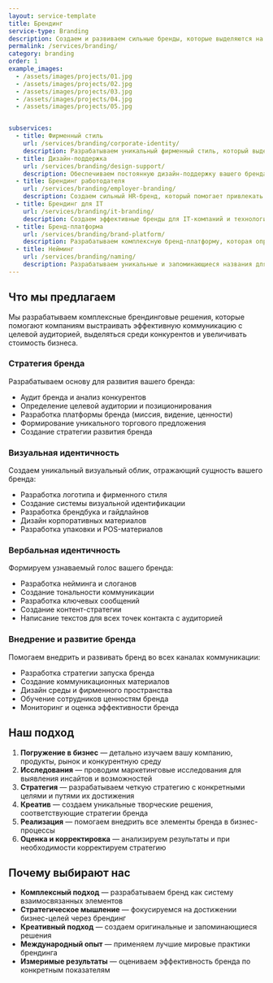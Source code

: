 ```yaml
---
layout: service-template
title: Брендинг
service-type: Branding
description: Создаем и развиваем сильные бренды, которые выделяются на рынке и формируют эмоциональную связь с аудиторией.
permalink: /services/branding/
category: branding
order: 1
example_images:
  - /assets/images/projects/01.jpg
  - /assets/images/projects/02.jpg
  - /assets/images/projects/03.jpg
  - /assets/images/projects/04.jpg
  - /assets/images/projects/05.jpg


subservices:
  - title: Фирменный стиль
    url: /services/branding/corporate-identity/
    description: Разрабатываем уникальный фирменный стиль, который выделит ваш бренд среди конкурентов и создаст узнаваемый образ компании.
  - title: Дизайн-поддержка
    url: /services/branding/design-support/
    description: Обеспечиваем постоянную дизайн-поддержку вашего бренда, помогая поддерживать единый стиль во всех коммуникациях и материалах.
  - title: Брендинг работодателя
    url: /services/branding/employer-branding/
    description: Создаем сильный HR-бренд, который помогает привлекать и удерживать лучших специалистов, формируя позитивный образ компании как работодателя.
  - title: Брендинг для IT
    url: /services/branding/it-branding/
    description: Создаем эффективные бренды для IT-компаний и технологических продуктов, учитывая специфику отрасли и особенности целевой аудитории.
  - title: Бренд-платформа
    url: /services/branding/brand-platform/
    description: Разрабатываем комплексную бренд-платформу, которая определяет основные элементы бренда и обеспечивает единство всех коммуникаций.
  - title: Нейминг
    url: /services/branding/naming/
    description: Разрабатываем уникальные и запоминающиеся названия для компаний, продуктов и услуг, которые отражают их сущность и выделяют среди конкурентов.
---
```


## Что мы предлагаем

Мы разрабатываем комплексные брендинговые решения, которые помогают компаниям выстраивать эффективную коммуникацию с целевой аудиторией, выделяться среди конкурентов и увеличивать стоимость бизнеса.

### Стратегия бренда

Разрабатываем основу для развития вашего бренда:

- Аудит бренда и анализ конкурентов
- Определение целевой аудитории и позиционирования
- Разработка платформы бренда (миссия, видение, ценности)
- Формирование уникального торгового предложения
- Создание стратегии развития бренда

### Визуальная идентичность

Создаем уникальный визуальный облик, отражающий сущность вашего бренда:

- Разработка логотипа и фирменного стиля
- Создание системы визуальной идентификации
- Разработка брендбука и гайдлайнов
- Дизайн корпоративных материалов
- Разработка упаковки и POS-материалов

### Вербальная идентичность

Формируем узнаваемый голос вашего бренда:

- Разработка нейминга и слоганов
- Создание тональности коммуникации
- Разработка ключевых сообщений
- Создание контент-стратегии
- Написание текстов для всех точек контакта с аудиторией

### Внедрение и развитие бренда

Помогаем внедрить и развивать бренд во всех каналах коммуникации:

- Разработка стратегии запуска бренда
- Создание коммуникационных материалов
- Дизайн среды и фирменного пространства
- Обучение сотрудников ценностям бренда
- Мониторинг и оценка эффективности бренда

## Наш подход

1. **Погружение в бизнес** — детально изучаем вашу компанию, продукты, рынок и конкурентную среду
2. **Исследования** — проводим маркетинговые исследования для выявления инсайтов и возможностей
3. **Стратегия** — разрабатываем четкую стратегию с конкретными целями и путями их достижения
4. **Креатив** — создаем уникальные творческие решения, соответствующие стратегии бренда
5. **Реализация** — помогаем внедрить все элементы бренда в бизнес-процессы
6. **Оценка и корректировка** — анализируем результаты и при необходимости корректируем стратегию

## Почему выбирают нас

- **Комплексный подход** — разрабатываем бренд как систему взаимосвязанных элементов
- **Стратегическое мышление** — фокусируемся на достижении бизнес-целей через брендинг
- **Креативный подход** — создаем оригинальные и запоминающиеся решения
- **Международный опыт** — применяем лучшие мировые практики брендинга
- **Измеримые результаты** — оцениваем эффективность бренда по конкретным показателям 